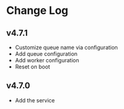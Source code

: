 # Change Log

## v4.7.1

- Customize queue name via configuration
- Add queue configuration
- Add worker configuration
- Reset on boot

## v4.7.0

- Add the service
